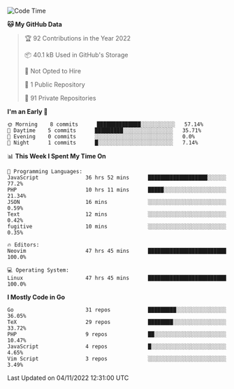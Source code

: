 
<!--START_SECTION:waka-->
![Code Time](http://img.shields.io/badge/Code%20Time-2%2C814%20hrs%2029%20mins-blue)

**🐱 My GitHub Data** 

> 🏆 92 Contributions in the Year 2022
 > 
> 📦 40.1 kB Used in GitHub's Storage 
 > 
> 🚫 Not Opted to Hire
 > 
> 📜 1 Public Repository 
 > 
> 🔑 91 Private Repositories  
 > 
**I'm an Early 🐤** 

```text
🌞 Morning    8 commits      ██████████████░░░░░░░░░░░   57.14% 
🌆 Daytime    5 commits      █████████░░░░░░░░░░░░░░░░   35.71% 
🌃 Evening    0 commits      ░░░░░░░░░░░░░░░░░░░░░░░░░   0.0% 
🌙 Night      1 commits      █░░░░░░░░░░░░░░░░░░░░░░░░   7.14%

```


📊 **This Week I Spent My Time On** 

```text
💬 Programming Languages: 
JavaScript               36 hrs 52 mins      ███████████████████░░░░░░   77.2% 
PHP                      10 hrs 11 mins      █████░░░░░░░░░░░░░░░░░░░░   21.34% 
JSON                     16 mins             ░░░░░░░░░░░░░░░░░░░░░░░░░   0.59% 
Text                     12 mins             ░░░░░░░░░░░░░░░░░░░░░░░░░   0.42% 
fugitive                 10 mins             ░░░░░░░░░░░░░░░░░░░░░░░░░   0.35%

🔥 Editors: 
Neovim                   47 hrs 45 mins      █████████████████████████   100.0%

💻 Operating System: 
Linux                    47 hrs 45 mins      █████████████████████████   100.0%

```

**I Mostly Code in Go** 

```text
Go                       31 repos            █████████░░░░░░░░░░░░░░░░   36.05% 
TeX                      29 repos            ████████░░░░░░░░░░░░░░░░░   33.72% 
PHP                      9 repos             ██░░░░░░░░░░░░░░░░░░░░░░░   10.47% 
JavaScript               4 repos             █░░░░░░░░░░░░░░░░░░░░░░░░   4.65% 
Vim Script               3 repos             ░░░░░░░░░░░░░░░░░░░░░░░░░   3.49%

```



 Last Updated on 04/11/2022 12:31:00 UTC
<!--END_SECTION:waka-->
